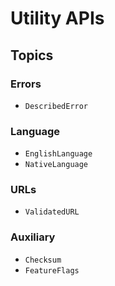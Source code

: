 # Utility APIs

## Topics

### Errors

- ``DescribedError``

### Language

- ``EnglishLanguage``
- ``NativeLanguage``

### URLs

- ``ValidatedURL``

### Auxiliary 

- ``Checksum``
- ``FeatureFlags``

<!-- Copyright (c) 2021-2024 Apple Inc and the Swift Project authors. All Rights Reserved. -->
